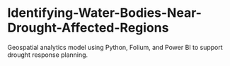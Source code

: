 # Identifying-Water-Bodies-Near-Drought-Affected-Regions
Geospatial analytics model using Python, Folium, and Power BI to support drought response planning.
